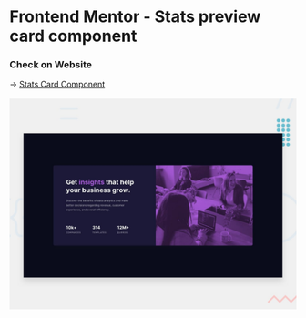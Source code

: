 # Frontend Mentor - Stats preview card component

### Check on Website
<p> 
  →
  <a href="https://practical-swanson-73f9c6.netlify.app/"> Stats Card Component
  <br />
  <br />
  <img src="https://github.com/cornelber/stats-preview-card-component-main/blob/master/design/desktop-preview.jpg" alt"Stats Card Component"/>
  </a>
</p>
